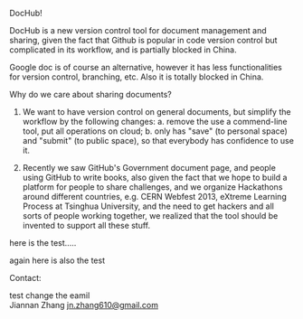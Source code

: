 DocHub!

DocHub is a new version control tool for document management and sharing, given the fact that Github is popular in code version control but complicated in its workflow, and is partially blocked in China.

Google doc is of course an alternative, however it has less functionalities for version control, branching, etc. Also it is totally blocked in China.

Why do we care about sharing documents?

1. We want to have version control on general documents, but simplify the workflow by the following changes: a. remove the use a commend-line tool, put all operations on cloud; b. only has "save" (to personal space) and "submit" (to public space), so that everybody has confidence to use it.

2. Recently we saw GitHub's Government document page, and people using GitHub to write books, also given the fact that we hope to build a platform for people to share challenges, and we organize Hackathons around different countries, e.g. CERN Webfest 2013, eXtreme Learning Process at Tsinghua University, and the need to get hackers and all sorts of people working together, we realized that the tool should be invented to support all these stuff.

here is the test.....

again here is also the test


Contact:

test change the eamil                   
Jiannan Zhang       jn.zhang610@gmail.com
